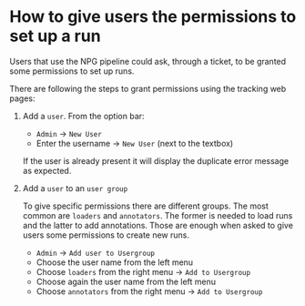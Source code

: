 <!-- Space: NPG -->
<!-- Parent: Tracking -->
<!-- Title: User Management -->

<!-- Macro: :box:([^:]+):([^:]*):(.+):
     Template: ac:box
     Icon: true
     Name: ${1}
     Title: ${2}
     Body: ${3} -->

<!--CONFLUENCE_INFO :box:info:Note:This page is automatically generated; any edits will be overwritten: CONFLUENCE_INFO-->

<!--CONFLUENCE_INFO ###### Repository information CONFLUENCE_INFO-->

<!-- Include: includes/repo-metadata.md -->

# How to give users the permissions to set up a run 
Users that use the NPG pipeline could ask, through a ticket, to be 
granted some permissions to set up runs.

There are following the steps to grant permissions using the
tracking web pages:

1. Add a `user`. From the option bar:
    
    * `Admin` -> `New User`    
    * Enter the username -> `New User` (next to the textbox)
    
    If the user is already present it will display the duplicate 
    error message as expected.

1.  Add a `user` to an `user group`

    To give specific permissions there are different groups. 
    The most common are `loaders` and `annotators`. 
    The former is needed to load runs and the latter to add annotations. 
    Those are enough when asked to give users some permissions 
    to create new runs.
    
    * `Admin` -> `Add user to Usergroup`
    * Choose the user name from the left menu
    * Choose `loaders` from the right menu -> `Add to Usergroup`
    * Choose again the user name from the left menu
    * Choose `annotators` from the right menu -> `Add to Usergroup`
    
